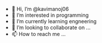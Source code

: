 - 👋 Hi, I’m @kavimanoj06
- 👀 I’m interested in programming 
- 🌱 I’m currently learning engneering
- 💞️ I’m looking to collaborate on ...
- 📫 How to reach me ...

<!---
kavimanoj06/kavimanoj06 is a ✨ special ✨ repository because its `README.md` (this file) appears on your GitHub profile.
You can click the Preview link to take a look at your changes.
--->
